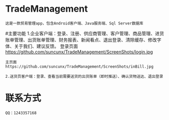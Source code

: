 # TradeManagement
	这是一款贸易管理app，包含Android客户端、Java服务端、Sql Server数据库
	
#主要功能
	1.企业客户端：登录、注册、供应商管理、客户管理、商品管理、进货账单管理、出货账单管理、财务报表、新闻看点、退出登录、清除缓存、修改字体、关于我们、建议反馈。
	登录页面
	https://github.com/suncunx/TradeManagement/ScreenShots/login.jpg
	
	主页面
	https://github.com/suncunx/TradeManagement/ScreenShots/inBill.jpg
	
	2.送货员客户端：登录、查看当前需要送货的出货账单（即时推送）、确认货物送达、退出登录
	
# 联系方式
	QQ：1243357168